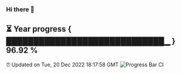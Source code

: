### Hi there 👋
⏳ Year progress { █████████████████████████████▁ } 96.92 %
---
⏰ Updated on Tue, 20 Dec 2022 18:17:58 GMT
![Progress Bar CI](https://github.com/liununu/liununu/workflows/Progress%20Bar%20CI/badge.svg)
